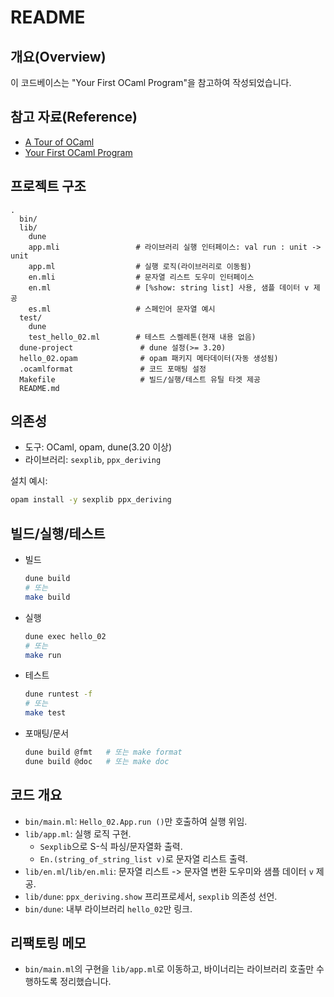 # README

## 개요(Overview)

이 코드베이스는 "Your First OCaml Program"을 참고하여 작성되었습니다.

## 참고 자료(Reference)

- [A Tour of OCaml](https://ocaml.org/docs/tour-of-ocaml)
- [Your First OCaml Program](https://ocaml.org/docs/your-first-program)

## 프로젝트 구조

```text
.
  bin/
  lib/
    dune
    app.mli                 # 라이브러리 실행 인터페이스: val run : unit -> unit
    app.ml                  # 실행 로직(라이브러리로 이동됨)
    en.mli                  # 문자열 리스트 도우미 인터페이스
    en.ml                   # [%show: string list] 사용, 샘플 데이터 v 제공
    es.ml                   # 스페인어 문자열 예시
  test/
    dune
    test_hello_02.ml        # 테스트 스켈레톤(현재 내용 없음)
  dune-project               # dune 설정(>= 3.20)
  hello_02.opam              # opam 패키지 메타데이터(자동 생성됨)
  .ocamlformat               # 코드 포매팅 설정
  Makefile                   # 빌드/실행/테스트 유틸 타겟 제공
  README.md
```

## 의존성

- 도구: OCaml, opam, dune(3.20 이상)
- 라이브러리: `sexplib`, `ppx_deriving`

설치 예시:

```bash
opam install -y sexplib ppx_deriving
```

## 빌드/실행/테스트

- 빌드

  ```bash
  dune build
  # 또는
  make build
  ```

- 실행

  ```bash
  dune exec hello_02
  # 또는
  make run
  ```

- 테스트

  ```bash
  dune runtest -f
  # 또는
  make test
  ```

- 포매팅/문서

  ```bash
  dune build @fmt   # 또는 make format
  dune build @doc   # 또는 make doc
  ```

## 코드 개요

- `bin/main.ml`: `Hello_02.App.run ()`만 호출하여 실행 위임.
- `lib/app.ml`: 실행 로직 구현.
  - `Sexplib`으로 S-식 파싱/문자열화 출력.
  - `En.(string_of_string_list v)`로 문자열 리스트 출력.
- `lib/en.ml`/`lib/en.mli`: 문자열 리스트 -> 문자열 변환 도우미와 샘플 데이터 `v` 제공.
- `lib/dune`: `ppx_deriving.show` 프리프로세서, `sexplib` 의존성 선언.
- `bin/dune`: 내부 라이브러리 `hello_02`만 링크.

## 리팩토링 메모

- `bin/main.ml`의 구현을 `lib/app.ml`로 이동하고, 바이너리는 라이브러리 호출만 수행하도록 정리했습니다.
